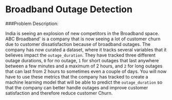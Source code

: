# Broadband Outage Detection

###Problem Description:

India is seeing an explosion of new competitors in the Broadband space. ABC Broadband' is
a company that is now seeing a lot of customer churn due to customer dissatisfaction because
of broadband outages.
The company has now curated a dataset, where it tracks several variables that it believes
impact the `outage_duration`. They have tracked three different outage durations, `0` for no
outage, `1` for short outages that last anywhere between a few minutes and a maximum of 2
hours, and `2` for long outages that can last from 2 hours to sometimes even a couple of days.
You will now have to use these metrics that the company has tracked to create a machine
learning model that will be able to predict the `outage_duration` so that the company can
better handle outages and improve customer satisfaction and therefore reduce customer
Churn.